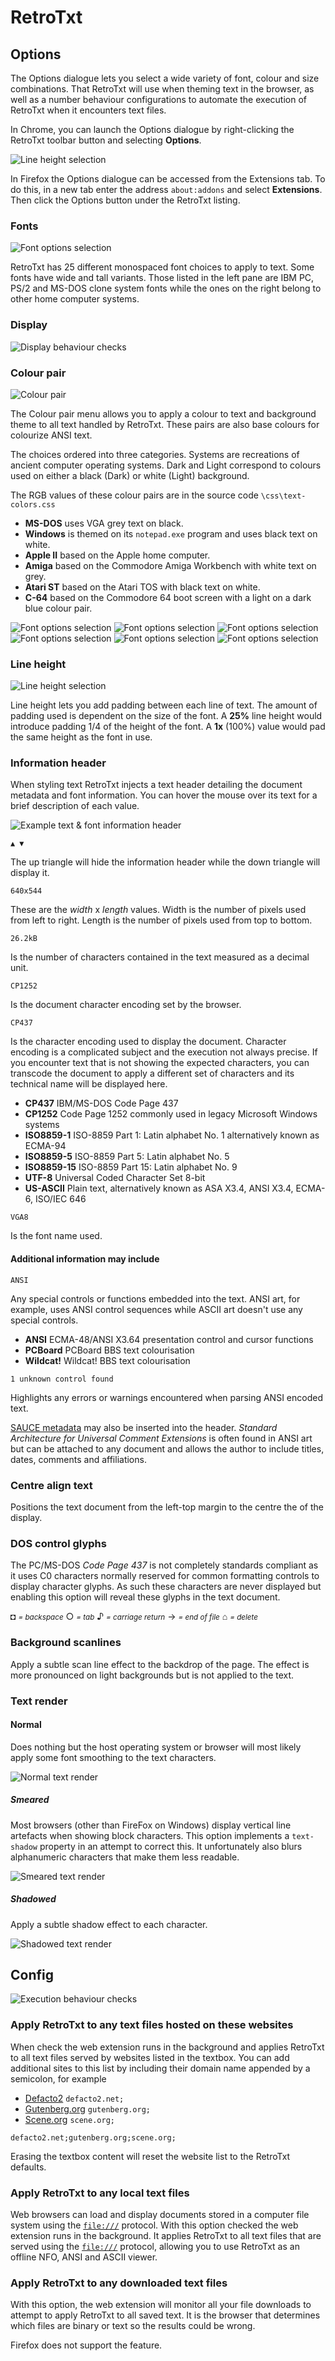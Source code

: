 # RetroTxt

## Options

The Options dialogue lets you select a wide variety of font, colour and size combinations.
That RetroTxt will use when theming text in the browser, as well as a number behaviour configurations to automate the execution of RetroTxt when it encounters text files.

In Chrome, you can launch the Options dialogue by right-clicking the RetroTxt toolbar button and selecting __Options__.

![Line height selection](assets/retrotxt_toolbar_button_chrome.png)

In Firefox the Options dialogue can be accessed from the Extensions tab.
To do this, in a new tab enter the address `about:addons` and select **Extensions**.
Then click the Options button under the RetroTxt listing.

### Fonts

![Font options selection](assets/options_fonts.png)

RetroTxt has 25 different monospaced font choices to apply to text. Some fonts have wide and tall variants.
Those listed in the left pane are IBM PC, PS/2 and MS-DOS clone system fonts while the ones on the right belong to other home computer systems.

### Display

![Display behaviour checks](assets/options_display_behavior.png)

### Colour pair

![Colour pair](assets/options_colour_pair.png)

The Colour pair menu allows you to apply a colour to text and background theme to all text handled by RetroTxt.
These pairs are also base colours for colourize ANSI text.

The choices ordered into three categories. Systems are recreations of ancient computer operating systems.
Dark and Light correspond to colours used on either a black (Dark) or white (Light) background.

The RGB values of these colour pairs are in the source code `\css\text-colors.css`

- **MS-DOS** uses VGA grey text on black.
- **Windows** is themed on its `notepad.exe` program and uses black text on white.
- **Apple II** based on the Apple home computer.
- **Amiga** based on the Commodore Amiga Workbench with white text on grey.
- **Atari ST** based on the Atari TOS with black text on white.
- **C-64** based on the Commodore 64 boot screen with a light on a dark blue colour pair.

![Font options selection](assets/theme_ms-dos.png) ![Font options selection](assets/theme_windows.png) ![Font options selection](assets/theme_amiga.png) ![Font options selection](assets/theme_appleii.png) ![Font options selection](assets/theme_c64.png) ![Font options selection](assets/theme_atari-st.png)

### Line height

![Line height selection](assets/options_line_height.png)

Line height lets you add padding between each line of text. The amount of padding used is dependent on the size of the font.
A **25%** line height would introduce padding 1/4 of the height of the font.
A **1x** (100%) value would pad the same height as the font in use.

### Information header

When styling text RetroTxt injects a text header detailing the document metadata and font information.
You can hover the mouse over its text for a brief description of each value.

![Example text & font information header](assets/options_header_example.png)

`▲ ▼`

The up triangle will hide the information header while the down triangle will display it.

`640x544`

These are the _width_ x _length_ values.
Width is the number of pixels used from left to right.
Length is the number of pixels used from top to bottom.

`26.2kB`

Is the number of characters contained in the text measured as a decimal unit.

`CP1252`

Is the document character encoding set by the browser.

`CP437`

Is the character encoding used to display the document.
Character encoding is a complicated subject and the execution not always precise.
If you encounter text that is not showing the expected characters, you can transcode the document to apply a different set of characters and its technical name will be displayed here.

- **CP437** IBM/MS-DOS Code Page 437
- **CP1252** Code Page 1252 commonly used in legacy Microsoft Windows systems
- **ISO8859-1** ISO-8859 Part 1: Latin alphabet No. 1 alternatively known as ECMA-94
- **ISO8859-5** ISO-8859 Part 5: Latin alphabet No. 5
- **ISO8859-15** ISO-8859 Part 15: Latin alphabet No. 9
- **UTF-8** Universal Coded Character Set 8-bit
- **US-ASCII** Plain text, alternatively known as ASA X3.4, ANSI X3.4, ECMA-6, ISO/IEC 646

`VGA8`

Is the font name used.

#### Additional information may include

`ANSI`

Any special controls or functions embedded into the text. ANSI art, for example, uses ANSI control sequences while ASCII art doesn't use any special controls.

- **ANSI** ECMA-48/ANSI X3.64 presentation control and cursor functions
- **PCBoard** PCBoard BBS text colourisation
- **Wildcat!** Wildcat! BBS text colourisation

`1 unknown control found`

Highlights any errors or warnings encountered when parsing ANSI encoded text.

[SAUCE metadata](http://www.acid.org/info/sauce/sauce.htm) may also be inserted into the header.
_Standard Architecture for Universal Comment Extensions_ is often found in ANSI art but can be attached to any document and allows the author to include titles, dates, comments and affiliations.

### Centre align text

Positions the text document from the left-top margin to the centre the of the display.

### DOS control glyphs

The PC/MS-DOS _Code Page 437_ is not completely standards compliant as it uses C0 characters normally reserved for common formatting controls to display character glyphs.
As such these characters are never displayed but enabling this option will reveal these glyphs in the text document.

◘ <small>_= backspace_</small>
○ <small>_= tab_</small>
♪ <small>_= carriage return_</small>
→ <small>_= end of file_</small>
⌂ <small>_= delete_</small>

### Background scanlines

Apply a subtle scan line effect to the backdrop of the page. The effect is more pronounced on light backgrounds but is not applied to the text.

### Text render

#### Normal

Does nothing but the host operating system or browser will most likely apply some font smoothing to the text characters.

![Normal text render](assets/text_render_normal.png)

##### Smeared

Most browsers (other than FireFox on Windows) display vertical line artefacts when showing block characters. This option implements a `text-shadow` property in an attempt to correct this. It unfortunately also blurs alphanumeric characters that make them less readable.

![Smeared text render](assets/text_render_smeared.png)

##### Shadowed

Apply a subtle shadow effect to each character.

![Shadowed text render](assets/text_render_shadowed.png)

## Config

![Execution behaviour checks](assets/options_execution_behavior.png)

### Apply RetroTxt to any text files hosted on these websites

When check the web extension runs in the background and applies RetroTxt to all text files served by websites listed in the textbox.
You can add additional sites to this list by including their domain name appended by a semicolon, for example

- [Defacto2](https://defacto2.net) `defacto2.net;`
- [Gutenberg.org](https://www.gutenberg.org) `gutenberg.org;`
- [Scene.org](https://www.scene.org) `scene.org;`

`defacto2.net;gutenberg.org;scene.org;`

Erasing the textbox content will reset the website list to the RetroTxt defaults.

### Apply RetroTxt to any local text files

Web browsers can load and display documents stored in a computer file system using the [`file:///`](file:///) protocol.
With this option checked the web extension runs in the background.
It applies RetroTxt to all text files that are served using the [`file:///`](file:///) protocol, allowing you to use RetroTxt as an offline NFO, ANSI and ASCII viewer.

### Apply RetroTxt to any downloaded text files

With this option, the web extension will monitor all your file downloads to attempt to apply RetroTxt to all saved text.
It is the browser that determines which files are binary or text so the results could be wrong.

Firefox does not support the feature.
